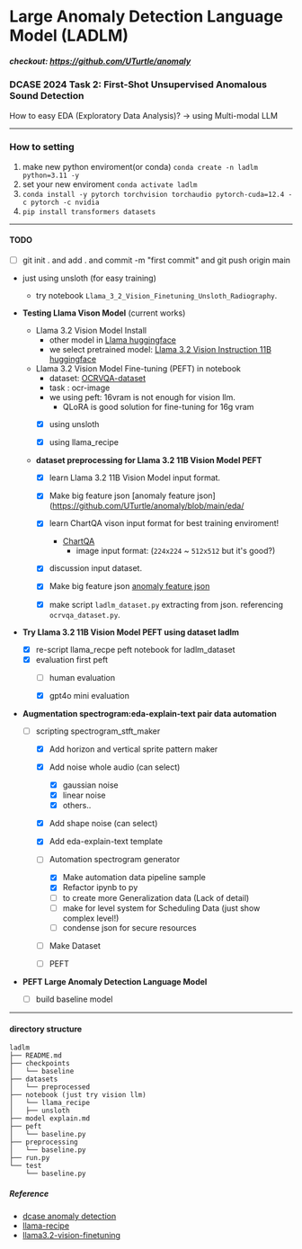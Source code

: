 # Large Anomaly Detection Language Model (LADLM)

##### checkout: https://github.com/UTurtle/anomaly

### DCASE 2024 Task 2: First-Shot Unsupervised Anomalous Sound Detection

How to easy EDA (Exploratory Data Analysis)? -> using Multi-modal LLM


---

### How to setting

1. make new python enviroment(or conda) `conda create -n ladlm python=3.11 -y`
2. set your new enviroment `conda activate ladlm`
3. `conda install -y pytorch torchvision torchaudio pytorch-cuda=12.4 -c pytorch -c nvidia`
4. `pip install transformers datasets`

---





#### TODO

- [ ] git init . and add . and commit -m "first commit" and git push origin main

- just using unsloth (for easy training)
    - try notebook `Llama_3_2_Vision_Finetuning_Unsloth_Radiography`.


- __Testing Llama Vison Model__ (current works)
    - Llama 3.2 Vision Model Install
        - other model in [Llama huggingface](https://huggingface.co/meta-llama)
        - we select pretrained model: [Llama 3.2 Vision Instruction 11B huggingface](https://huggingface.co/meta-llama/Llama-3.2-11B-Vision-Instruct)
    - Llama 3.2 Vision Model Fine-tuning (PEFT) in notebook
        - dataset: [OCRVQA-dataset](https://ocr-vqa.github.io/)
        - task : ocr-image
        - we using peft: 16vram is not enough for vision llm.
          - QLoRA is good solution for fine-tuning for 16g vram
        - [x] using unsloth
        - [x]  using llama_recipe


  - __dataset preprocessing for Llama 3.2 11B Vision Model PEFT__
    - [x] learn Llama 3.2 11B Vision Model input format.
    - [x] Make big feature json [anomaly feature json](https://github.com/UTurtle/anomaly/blob/main/eda/
    - [x] learn ChartQA vison input format for best training enviroment!
        - [ChartQA](https://arxiv.org/abs/2203.10244)
            - image input format: (`224x224` ~ `512x512` but it's good?)
    - [x] discussion input dataset.
    - [x] Make big feature json [anomaly feature json](https://github.com/UTurtle/anomaly/blob/main/eda/extract_feature_code/audio_features.json)
    - [x] make script `ladlm_dataset.py` extracting from json. referencing `ocrvqa_dataset.py`.


- __Try Llama 3.2 11B Vision Model PEFT using dataset ladlm__
    - [x] re-script llama_recpe peft notebook for ladlm_dataset
    - [x] evaluation first peft
      - [ ] human evaluation
      - [x] gpt4o mini evaluation


 - __Augmentation spectrogram:eda-explain-text pair data automation__
   - [ ] scripting spectrogram_stft_maker
     - [x] Add horizon and vertical sprite pattern maker
     - [x] Add noise whole audio (can select)
       - [x] gaussian noise 
       - [x] linear noise
       - [x] others..
     - [x] Add shape noise (can select)
     - [x] Add eda-explain-text template
     - [ ] Automation spectrogram generator 
       - [x] Make automation data pipeline sample
       - [x] Refactor ipynb to py
       - [ ] to create more Generalization data (Lack of detail)
       - [ ] make for level system for Scheduling Data (just show complex level!)
       - [ ] condense json for secure resources
     - [ ] Make Dataset 
     - [ ] PEFT


- __PEFT Large Anomaly Detection Language Model__ 
    - [ ] build baseline model

 
---

#### directory structure

```
ladlm
├── README.md
├── checkpoints
│   └── baseline
├── datasets
│   └── preprocessed
├── notebook (just try vision llm)
│   └── llama_recipe
│   ├── unsloth
├── model explain.md
├── peft
│   └── baseline.py
├── preprocessing
│   └── baseline.py
├── run.py
└── test
    └── baseline.py
```

##### Reference

- [dcase anomaly detection](https://github.com/UTurtle/anomaly)
- [llama-recipe](https://github.com/meta-llama/llama-recipes/tree/main)
- [llama3.2-vision-finetuning](https://github.com/2U1/Llama3.2-Vision-Finetune/tree/master)